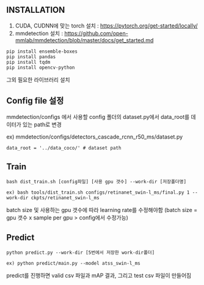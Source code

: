 ## INSTALLATION

1. CUDA, CUDNN에 맞는 torch 설치 : https://pytorch.org/get-started/locally/
2. mmdetection 설치 :
https://github.com/open-mmlab/mmdetection/blob/master/docs/get_started.md

```
pip install ensemble-boxes
pip install pandas
pip install tqdm
pip install opencv-python
```
그외 필요한 라이브러리 설치


## Config file 설정
mmdetection/configs 에서 사용할 config 폴더의 dataset.py에서 data_root를 데이터가 있는 path로 변경

ex) mmdetection/configs/detectors_cascade_rcnn_r50_ms/dataset.py

```
data_root = '../data_coco/' # dataset path
```
## Train 
```
bash dist_train.sh [config파일] [사용 gpu 갯수] --work-dir [저장폴더명]

ex) bash tools/dist_train.sh configs/retinanet_swin-l_ms/final.py 1 --work-dir ckpts/retinanet_swin-l_ms
```
batch size 및 사용하는 gpu 갯수에 따라 learning rate를 수정해야함 (batch size = gpu 갯수 x sample per gpu > config에서 수정가능)

## Predict 
```
python predict.py --work-dir [5번에서 저장한 work-dir폴더]

ex) python predict/main.py --model atss_swin-l_ms
```
predict를 진행하면 valid csv 파일과 mAP 결과, 그리고 test csv 파일이 만들어짐


